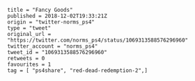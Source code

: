 ```
title = "Fancy Goods"
published = 2018-12-02T19:33:21Z
origin = "twitter-norms_ps4"
type = "tweet"
original_url = "https://twitter.com/norms_ps4/status/1069313588576296960"
twitter_account = "norms_ps4"
tweet_id = "1069313588576296960"
retweets = 0
favourites = 1
tag = [ "ps4share", "red-dead-redemption-2",]
```

<p class='image'><img src='https://mnf.m17s.net/2018/12/02/Dtb3CivW0AEJetZ.jpg' alt=''></p>


